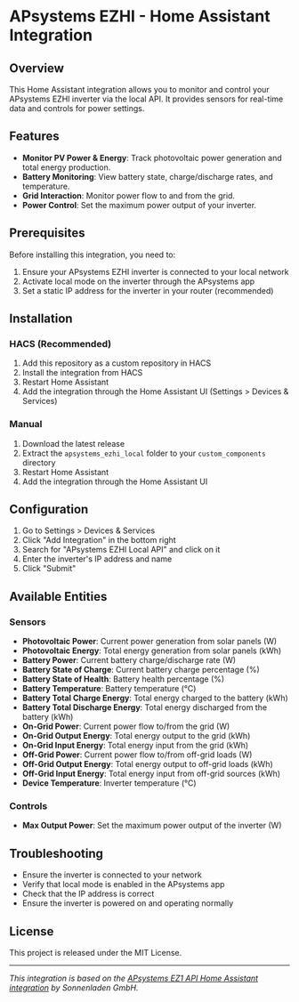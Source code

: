 # APsystems EZHI - Home Assistant Integration

## Overview

This Home Assistant integration allows you to monitor and control your APsystems EZHI inverter via the local API. It provides sensors for real-time data and controls for power settings.

## Features

- **Monitor PV Power & Energy**: Track photovoltaic power generation and total energy production.
- **Battery Monitoring**: View battery state, charge/discharge rates, and temperature.
- **Grid Interaction**: Monitor power flow to and from the grid.
- **Power Control**: Set the maximum power output of your inverter.

## Prerequisites

Before installing this integration, you need to:

1. Ensure your APsystems EZHI inverter is connected to your local network
2. Activate local mode on the inverter through the APsystems app
3. Set a static IP address for the inverter in your router (recommended)

## Installation

### HACS (Recommended)

1. Add this repository as a custom repository in HACS
2. Install the integration from HACS
3. Restart Home Assistant
4. Add the integration through the Home Assistant UI (Settings > Devices & Services)

### Manual

1. Download the latest release
2. Extract the `apsystems_ezhi_local` folder to your `custom_components` directory
3. Restart Home Assistant
4. Add the integration through the Home Assistant UI

## Configuration

1. Go to Settings > Devices & Services
2. Click "Add Integration" in the bottom right
3. Search for "APsystems EZHI Local API" and click on it
4. Enter the inverter's IP address and name
5. Click "Submit"

## Available Entities

### Sensors

- **Photovoltaic Power**: Current power generation from solar panels (W)
- **Photovoltaic Energy**: Total energy generation from solar panels (kWh)
- **Battery Power**: Current battery charge/discharge rate (W)
- **Battery State of Charge**: Current battery charge percentage (%)
- **Battery State of Health**: Battery health percentage (%)
- **Battery Temperature**: Battery temperature (°C)
- **Battery Total Charge Energy**: Total energy charged to the battery (kWh)
- **Battery Total Discharge Energy**: Total energy discharged from the battery (kWh)
- **On-Grid Power**: Current power flow to/from the grid (W)
- **On-Grid Output Energy**: Total energy output to the grid (kWh)
- **On-Grid Input Energy**: Total energy input from the grid (kWh)
- **Off-Grid Power**: Current power flow to/from off-grid loads (W)
- **Off-Grid Output Energy**: Total energy output to off-grid loads (kWh)
- **Off-Grid Input Energy**: Total energy input from off-grid sources (kWh)
- **Device Temperature**: Inverter temperature (°C)

### Controls

- **Max Output Power**: Set the maximum power output of the inverter (W)

## Troubleshooting

- Ensure the inverter is connected to your network
- Verify that local mode is enabled in the APsystems app
- Check that the IP address is correct
- Ensure the inverter is powered on and operating normally

## License

This project is released under the MIT License.

---

*This integration is based on the [APsystems EZ1 API Home Assistant integration](https://github.com/SonnenladenGmbH/APsystems-EZ1-API-HomeAssistant) by Sonnenladen GmbH.*
